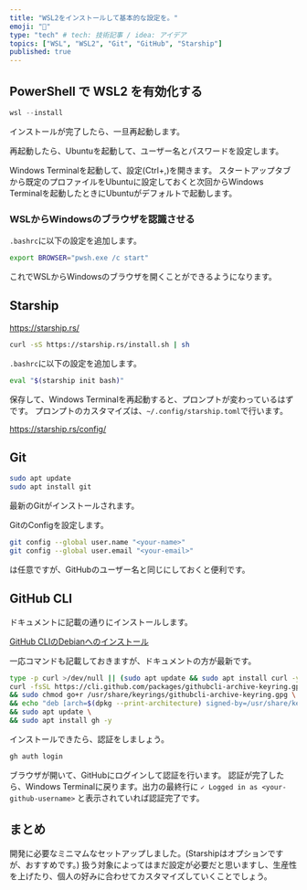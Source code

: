 ```yaml
---
title: "WSL2をインストールして基本的な設定を。"
emoji: "🐥"
type: "tech" # tech: 技術記事 / idea: アイデア
topics: ["WSL", "WSL2", "Git", "GitHub", "Starship"]
published: true
---
```


## PowerShell で WSL2 を有効化する

```powershell
wsl --install
```

インストールが完了したら、一旦再起動します。

再起動したら、Ubuntuを起動して、ユーザー名とパスワードを設定します。

Windows Terminalを起動して、設定(Ctrl+,)を開きます。
スタートアップタブから既定のプロファイルをUbuntuに設定しておくと次回からWindows Terminalを起動したときにUbuntuがデフォルトで起動します。

### WSLからWindowsのブラウザを認識させる

`.bashrc`に以下の設定を追加します。

```bash
export BROWSER="pwsh.exe /c start"
```

これでWSLからWindowsのブラウザを開くことができるようになります。

## Starship

https://starship.rs/

```bash
curl -sS https://starship.rs/install.sh | sh
```

`.bashrc`に以下の設定を追加します。

```bash
eval "$(starship init bash)"
```

保存して、Windows Terminalを再起動すると、プロンプトが変わっているはずです。
プロンプトのカスタマイズは、`~/.config/starship.toml`で行います。

https://starship.rs/config/

## Git

```bash
sudo apt update
sudo apt install git
```

最新のGitがインストールされます。

GitのConfigを設定します。

```bash
git config --global user.name "<your-name>"
git config --global user.email "<your-email>"
```

<your-name> は任意ですが、GitHubのユーザー名と同じにしておくと便利です。

## GitHub CLI

ドキュメントに記載の通りにインストールします。

[GitHub CLIのDebianへのインストール](https://github.com/cli/cli/blob/trunk/docs/install_linux.md)

一応コマンドも記載しておきますが、ドキュメントの方が最新です。

```bash
type -p curl >/dev/null || (sudo apt update && sudo apt install curl -y)
curl -fsSL https://cli.github.com/packages/githubcli-archive-keyring.gpg | sudo dd of=/usr/share/keyrings/githubcli-archive-keyring.gpg \
&& sudo chmod go+r /usr/share/keyrings/githubcli-archive-keyring.gpg \
&& echo "deb [arch=$(dpkg --print-architecture) signed-by=/usr/share/keyrings/githubcli-archive-keyring.gpg] https://cli.github.com/packages stable main" | sudo tee /etc/apt/sources.list.d/github-cli.list > /dev/null \
&& sudo apt update \
&& sudo apt install gh -y
```

インストールできたら、認証をしましょう。

```bash
gh auth login
```

ブラウザが開いて、GitHubにログインして認証を行います。
認証が完了したら、Windows Terminalに戻ります。出力の最終行に `✓ Logged in as <your-github-username>` と表示されていれば認証完了です。

## まとめ

開発に必要なミニマムなセットアップしました。(Starshipはオプションですが、おすすめです。)
扱う対象によってはまだ設定が必要だと思いますし、生産性を上げたり、個人の好みに合わせてカスタマイズしていくことでしょう。